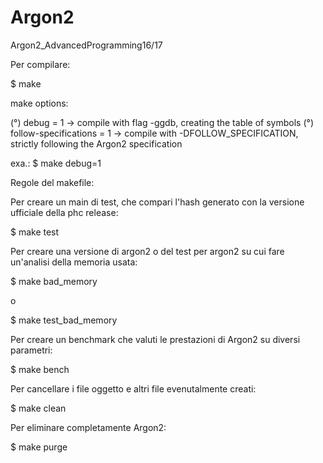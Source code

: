 # Argon2
Argon2_AdvancedProgramming16/17

Per compilare:

$ make

make options:

(°) debug = 1 -> compile with flag -ggdb, creating the table of symbols
(°) follow-specifications = 1 -> compile with -DFOLLOW_SPECIFICATION, strictly following the Argon2 specification

exa.: $ make debug=1  

Regole del makefile:

Per creare un main di test, che compari l'hash generato con la versione ufficiale della phc release:

$ make test

Per creare una versione di argon2 o del test per argon2 su cui fare un'analisi della memoria usata:

$ make bad_memory

o

$ make test_bad_memory

Per creare un benchmark che valuti le prestazioni di Argon2 su diversi parametri:

$ make bench

Per cancellare i file oggetto e altri file evenutalmente creati:

$ make clean

Per eliminare completamente Argon2:

$ make purge

